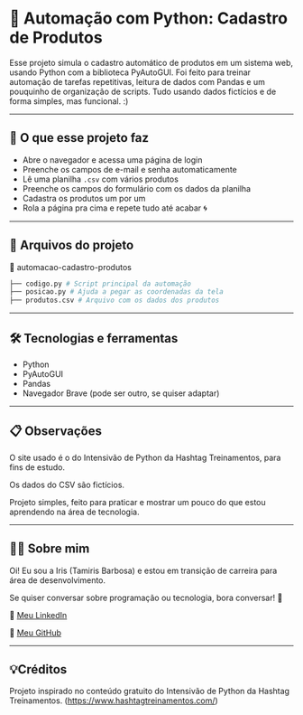 # 🐍 Automação com Python: Cadastro de Produtos

Esse projeto simula o cadastro automático de produtos em um sistema web, usando Python com a biblioteca PyAutoGUI. Foi feito para treinar automação de tarefas repetitivas, leitura de dados com Pandas e um pouquinho de organização de scripts. Tudo usando dados fictícios e de forma simples, mas funcional. :)

---

## 🚀 O que esse projeto faz

- Abre o navegador e acessa uma página de login
- Preenche os campos de e-mail e senha automaticamente
- Lê uma planilha `.csv` com vários produtos
- Preenche os campos do formulário com os dados da planilha
- Cadastra os produtos um por um
- Rola a página pra cima e repete tudo até acabar 🌀

---

## 🧩 Arquivos do projeto

📂 automacao-cadastro-produtos
```bash
├── codigo.py # Script principal da automação
├── posicao.py # Ajuda a pegar as coordenadas da tela
├── produtos.csv # Arquivo com os dados dos produtos
```

---

## 🛠 Tecnologias e ferramentas

- Python
- PyAutoGUI
- Pandas
- Navegador Brave (pode ser outro, se quiser adaptar)

---

## 📋 Observações
O site usado é o do Intensivão de Python da Hashtag Treinamentos, para fins de estudo.

Os dados do CSV são fictícios.

Projeto simples, feito para praticar e mostrar um pouco do que estou aprendendo na área de tecnologia.

---

## 💁‍♀️ Sobre mim
Oi! Eu sou a Iris (Tamiris Barbosa) e estou em transição de carreira para área de desenvolvimento. 

Se quiser conversar sobre programação ou tecnologia, bora conversar! 🤝

🔗 [Meu LinkedIn](https://www.linkedin.com/in/tamirisrodriguesbarbosa)

🐙 [Meu GitHub](https://github.com/tamirisrbarbosa)

---

## 💡Créditos
Projeto inspirado no conteúdo gratuito do Intensivão de Python da Hashtag Treinamentos. (https://www.hashtagtreinamentos.com/)
